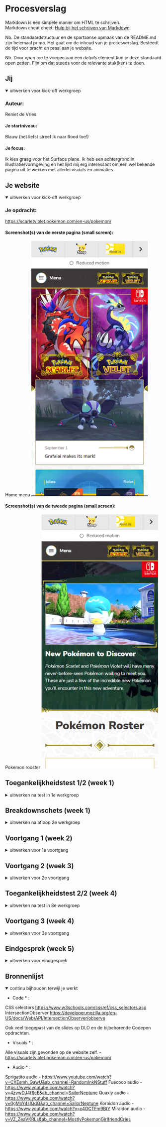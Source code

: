 # Procesverslag
Markdown is een simpele manier om HTML te schrijven.  
Markdown cheat cheet: [Hulp bij het schrijven van Markdown](https://github.com/adam-p/markdown-here/wiki/Markdown-Cheatsheet).

Nb. De standaardstructuur en de spartaanse opmaak van de README.md zijn helemaal prima. Het gaat om de inhoud van je procesverslag. Besteedt de tijd voor pracht en praal aan je website.

Nb. Door *open* toe te voegen aan een *details* element kun je deze standaard open zetten. Fijn om dat steeds voor de relevante stuk(ken) te doen.





## Jij

<details open>
  <summary>uitwerken voor kick-off werkgroep</summary>

  ### Auteur:
  Reniet de Vries
  #### Je startniveau:
  Blauw (het liefst streef ik naar Rood toe!)

  #### Je focus:
  Ik kies graag voor het Surface plane. Ik heb een achtergrond in illustratie/vormgeving en het lijkt mij erg interessant om een wel bekende pagina uit te werken met allerlei visuals en animaties.

</details>





## Je website

<details open>
  <summary>uitwerken voor kick-off werkgroep</summary>

  ### Je opdracht:
  https://scarletviolet.pokemon.com/en-us/pokemon/

  #### Screenshot(s) van de eerste pagina (small screen): 
  Home menu
  <img src="readme-images/1.png" width="375px" alt="omschrijving van de pagina">

  #### Screenshot(s) van de tweede pagina (small screen):
  Pokemon rooster
  <img src="readme-images/2.png" width="375px" alt="omschrijving van de pagina">
 
</details>



## Toegankelijkheidstest 1/2 (week 1)

<details>
  <summary>uitwerken na test in 1e werkgroep</summary>

  ### Mijn Bevindingen:

  #### Screenreader
 Screen reader werkte in principe wel goed. Vaak genoeg kon je de links en headers vinden, en ook het lezen van overige tekst was goed te doen. Foto's en video's hebben ook veel alt tekst waar het tot in detail bespreekt wat er gebeurt in de media.


  #### Muis en Toetsenbord 
  Ging allemaal wel prima, de flow van de website is duidelijk en goed te gebruiken. Hier werken de muis en het toetsenbord dus ook goed bij, ook het doorheen tabben werkt erg simpel en gemakkelijk.


  #### Motoriek (shocks, elastiekjes)

  Spasmes zijn sowieso lastig, vooral het gebruik van knoppen. Toch ga ik deze niet ‘nog groter’ maken dan dat ze al zijn, aangezien het ook vaak gebeurde dat je ergens perongeluk op drukte.

  Wel wil ik dus wat meer ruimte tussen meerdere knoppen of andere elementen.


  #### Visueel (brillen, contrast, kleurenblind, dark/light). 

Terwijl Stephan slechtziend was had hij moeite met hoe licht de website was. Het contrast was nogal groot, dus behoefte aan een dark mode of iets dergelijks is wellicht iets om naar te kijken.

Verder: Knoppen zijn duidelijk, gebruik van donkere kleuren in menu’s zijn fijn, etc.


</details>



## Breakdownschets (week 1)

<details>
  <summary>uitwerken na afloop 2e werkgroep</summary>

  ### de hele pagina: 
  <img src="/readme-images/pokemon-roster.png" width="375px" alt="breakdown van de hele pagina">

   ### de hele pagina: 
  <img src="/readme-images/home.png" width="375px" alt="breakdown van de hele pagina">

   ### Hamburger:
    <img src="/readme-images/hamburger.png" width="375px" alt="breakdown van het hamburger menu">
  
  ### Gallery:
    <img src="/readme-images/gallery.png" width="375px" alt="breakdown van de gallery">

</details>





## Voortgang 1 (week 2)

<details>
  <summary>uitwerken voor 1e voortgang</summary>

  Ik heb tot nu toe vooral nog vragen over het schrijven van correcte semantiek, en ook vragen over positionering. Wanneer is het namelijk verstandig om flexbox te gebruiken? Of kan ik daar beter voor position voor gebruiken? Hier twijfel ik af en toe nog over.

  ### Stand van zaken
Tijdens het bespreken met de studenten assistenten had ik meer uitleg gekregen over positionering en besloot ik ook bepaalde elementen met flexbox te positioneren, i.p.v. position absolute of juist andersom.

  ### Agenda voor meeting

Atakan- Atakan wilde ook graag meer weten over het positioneren en de juiste semantiek.
Kacper- Kacper was de dag van de meeting ziek, maar was er wel bij het feedback gesprek. Bij hem ging het ook veel over het positioneren.
Klaudia- Niks van gehoord, hoogst waarschijnlijk ziek.


  ### Verslag van meeting
  
  Ik ging samen met Nina aan de slag om mijn code te bekijken en ik stelde vragen waar nodig. Ik kon lekker doorwerken en had een beter gevoel over m'n code toen ik de klas uit liep. Ymaro en Laurens hielpen Atakan en Kacper, ook dat leek goed te gaan.

</details>





## Voortgang 2 (week 3)

<details>
  <summary>uitwerken voor 2e voortgang</summary>

  ### Stand van zaken
Deze week ben ik erg benieuwd naar de feedbackrondes, aangezien ik deze x met Vasilis ga zitten. Ik heb veel aan de look van mijn website kunnen doen en de 1ste pagina is al bijna af. Dan door naar pagina 2, ik denk dat dat ook wel snel moet lukken.


  ### Agenda voor meeting
  samen met je groepje opstellen
  
Atakan- Atakan ging lekker met zijn website, ook hij wilde graag weten wat Vasilis te zeggen had.
Kacper- Kacper was er de dag van de feedbackronde zelf niet bij.
Klaudia- Niks van gehoord, hoogst waarschijnlijk ziek.


  ### Verslag van meeting
De feedback van Vasilis was erg nuttig! Hij was enthousiast om te zien hoe het allemaal ging en gaf fijne uitleg over de dingen waar ik zelf nog niet helemaal zeker van was.

  - Hij vertelde mij dat ik helemaal niet veel JS nodig had om bepaalde functies in elkaar te draaien. (in dit geval een back to top button)
  - Het enthousiasme van Vasilis gaf mij een kleine confidence boost, vooral ook omdat ik graag met animaties aan de slag wil.

</details>





## Toegankelijkheidstest 2/2 (week 4)

<details>
  <summary>uitwerken na test in 8e werkgroep</summary>

  ### Mijn Bevindingen:

  #### Screenreader
De screenreader werkte goed op de website, behalve op het hamburgermenu. Daar werden de links niet weergeven, maar wel opgenoemd. (dus naar deze links kon je navigeren, maar worden niet getoond op de monitor.)

- Seperators worden voorgelezen (HR), nogal vervelend.
- Social media iconen hebben geen alt tekst.


  #### Muis en Toetsenbord 
Door de site tabben is nog steeds goed te doen. De buttons werken ook zoals bedoeld en de navigatie zelf verloopt netjes. Wel wil ik het zelf nog wat opleuken met animaties, maar dat heeft niet zo veel met accessibility te maken.


  #### Motoriek (shocks, elastiekjes)
Gebruiken van de site met motorieke problemen is nog best goed te doen, alleen moet er aandacht besteedt worden aan bepaalde knopjes. Gelukkig zijn meeste list items zelf groot genoeg om comfortabel op te klikken.

- Label van hamburgermenu opende het menu niet
- Ook mogen de hamburger items wat groter, klikt makkelijker.


  #### Visueel (brillen, contrast, kleurenblind, dark/light). 
Het contrast van de site werkt fijn, voor elke soort kleurenblindheid. Elementen zijn groot en verschillend genoeg om ook met blurred vision goed te werken. Dark mode wil ik nog wel toepassen, maar het is niet het geval dat de light theme vreselijk is om naar te kijken.

- Dark mode toevoegen

</details>





## Voortgang 3 (week 4)

<details>
  <summary>uitwerken voor 3e voortgang</summary>

  ### Stand van zaken
Mijn site is bijna af. Ik heb wel nog wat vragen wat betreft JS, dus ik ga daar een student assistent over spreken. Ik heb namelijk geen idee hoe ik die gallery ga opzetten (slide-able pokemon)

  ### Agenda voor meeting
  
Atakan- Atakan had niets te bespreken, wilde verder werken en vragen stellen indien nodig.
Kacper- Kacper had al vaker met Laurens gesproken en wilde met hem verder werken.
Klaudia- Niks van gehoord, hoogst waarschijnlijk ziek.


  ### Verslag van meeting
Ymaro en ik gingen aan de slag met JS, al vond ik het lastig bij te houden. Bepaalde stukken van de code snapte ik wel, maar uiteindelijk werd het best veel code voor een 'simpele' functie. We hebben besloten om die avond nog een belletje te plegen.

  - bellen met Ymaro over de gallery
</details>





## Eindgesprek (week 5)

<details>
  <summary>uitwerken voor eindgesprek</summary>

  ### Je uitkomst - karakteristiek screenshots:
  <img src="readme-images/dummy-plaatje.jpg" width="375px" alt="uitomst opdracht 1">


  ### Dit ging goed/Heb ik geleerd: 
  
 Tijdens het coderen heb ik veel geleerd, en ook zelfs plezier gehad met het coden. Het feit dat ik iets ''na maakte'' gaf mij een betere richting om in te werken, en ook meer ruimte om zelf creatief te worden over hoe ik de site zou aanpassen.
  
  De volgende onderdelen gingen goed:
  - Het schrijven van semantische correcte code
  - Aandacht besteden aan accessibility
  - Gebruik maken van de 'nieuwe' CSS selectors
  - CSS Animatie
  - Experimenteren
  - Hulp vragen
  - Commenten

  <img src="readme-images/dummy-plaatje.jpg" width="375px" alt="top">


  ### Dit was lastig/Is niet gelukt:
 Het lastigste vind ik toch JS. Ik vind JS wel leuk, (vooral als het werkt) maar ik vind het erg lastig om functies te schrijven en te denken aan de correcte syntax. Uiteindelijk is alles wel gelukt!
  
  De volgende onderdelen konden beter:
  - Het schrijven van JS
  - CSS kon vanaf het begin al netter.
  
  <img src="readme-images/dummy-plaatje.jpg" width="375px" alt="bummer">
</details>





## Bronnenlijst

<details open>
  <summary>continu bijhouden terwijl je werkt</summary>

* Code * :

CSS selectors https://www.w3schools.com/cssref/css_selectors.asp
IntersectionObserver https://developer.mozilla.org/en-US/docs/Web/API/IntersectionObserver/observe

Ook veel toegepast van de slides op DLO en de bijbehorende Codepen opdrachten.


* Visuals * :

Alle visuals zijn gevonden op de website zelf. - https://scarletviolet.pokemon.com/en-us/pokemon/

* Audio * :

Sprigatito audio - https://www.youtube.com/watch?v=CXEsmh_GawU&ab_channel=RandomInkNStuff
Fuecoco audio - https://www.youtube.com/watch?v=4zvwDJ4f6cE&ab_channel=SailorNeptune
Quaxly audio - https://www.youtube.com/watch?v=0gMoY4sIQdQ&ab_channel=SailorNeptune
Koraidon audio - https://www.youtube.com/watch?v=x4OCTFm9BtY
Miraidon audio - https://www.youtube.com/watch?v=VZ_ZeaVKRLs&ab_channel=MostlyPokemonGirlfriendCries


</details>
